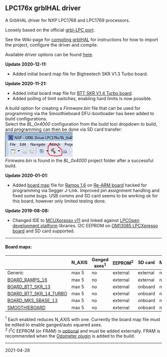 ## LPC176x grblHAL driver

A GrblHAL driver for NXP LPC1768 and LPC1769 processors.

Loosely based on the official [grbl-LPC port](https://github.com/gnea/grbl-LPC).

See the Wiki-page for [compiling grblHAL](https://github.com/grblHAL/core/wiki/Compiling-GrblHAL) for instructions for how to import the project, configure the driver and compile.

Available driver options can be found [here](src/my_machine.h).

__Update 2020-12-11:__
* Added initial board map file for Bigtreetech SKR V1.3 Turbo board.

__Update 2020-11-21:__
* Added initial board map file for [BTT SKR V1.4 Turbo board](https://www.bigtree-tech.com/products/btt-skr-v1-4-skr-v1-4-turbo-32-bit-control-board.html).
* Added polling of limit switches, enabling hard limits is now possible.

A build option for creating a _Firmware.bin_ file that can be used for programming via the Smoothieboard DFU-bootloader has been added to build configurations.  
Select the _BL_0x4000_ configuration from the build tool dropdown to build, and programming can then be done via SD card transfer:  
![Config](media/LPC176x_config.png)  
_Firmware.bin_ is found in the _BL_0x4000_ project folder after a successful build.

__Update 2020-01-01:__

* Added [board map](./Re-ARM%20Shield%20pin%20mappings/ramps_1.6_map.md) file for [Ramps 1.6](https://reprap.org/wiki/RAMPS_1.6) on [Re-ARM board](https://www.panucatt.com/Re_ARM_for_RAMPS_p/ra1768.htm) hacked for programming via Segger J-Link. Improved pin assignment handling and fixed some bugs. USB comms and SD card seems to be working ok for this board, however only limited testing done.

__Update 2019-08-08:__

* Changed IDE to [MCUXpresso v11](https://www.nxp.com/design/software/development-software/mcuxpresso-software-and-tools/mcuxpresso-integrated-development-environment-ide:MCUXpresso-IDE) and linked against [LPCOpen development platform](https://www.nxp.com/design/microcontrollers-developer-resources/lpcopen-libraries-and-examples/lpcopen-software-development-platform-lpc17xx:LPCOPEN-SOFTWARE-FOR-LPC17XX) libraries. I2C EEPROM on [OM13085 LPCXpresso board](https://www.nxp.com/design/microcontrollers-developer-resources/lpc-microcontroller-utilities/lpcxpresso-board-for-lpc1769-with-cmsis-dap-probe:OM13085) and SD card supported. 

---
#### Board maps:

|                                                                                                                     |N_AXIS|Ganged axes<sup>1</sup>|EEPROM<sup>2</sup>|SD card |Modbus|I2C Keypad|Encoders|Digital I/O|Analog I/O|
|---------------------------------------------------------------------------------------------------------------------|------|-----------------------|------------------|--------|------|----------|--------|-----------|----------|
|Generic                                                                                                              |max 5 |no                     |external          |external|no    |no        | -      | -         | -        |
|[BOARD_RAMPS_16](https://reprap.org/wiki/RAMPS_1.6)                                                                  |max 5 |no                     |external          |external|no    |no        | -      | -         | -        |
|[BOARD_BTT_SKR_13](https://duckduckgo.com/?t=ffsb&q=btt+skr+1.3&ia=web)                                              |max 5 |no                     |external          |onboard |no    |no        | -      | -         | -        |
|[BOARD_BTT_SKR_14_TURBO](https://www.bigtree-tech.com/products/btt-skr-v1-4-skr-v1-4-turbo-32-bit-control-board.html)|max 5 |no                     |external          |onboard |no    |no        | -      | -         | -        |
|[BOARD_MKS_SBASE_13](https://github.com/makerbase-mks/MKS-SBASE)                                                     |max 5 |no                     |external          |onboard |no    |no        | -      | -         | -        |
|[SMOOTHIEBOARD](https://smoothieware.org/smoothieboard)                                                              |max 5 |no                     |external          |onboard |no    |no        | -      | -         | -        |

<sup>1</sup> Each enabled reduces N_AXIS with one. Currently the board map file must be edited to enable ganged/auto squared axes.  
<sup>2</sup> I<sup>2</sup>C EEPROM \(or FRAM\) is [optional](https://github.com/grblHAL/Plugin_EEPROM/blob/master/README.md) and must be added externally. FRAM is recommended when the [Odometer plugin](https://github.com/grblHAL/Plugin_odometer/blob/master/README.md) is added to the build.  

---
2021-04-28
